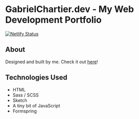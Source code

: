 # GabrielChartier.dev - My Web Development Portfolio

[![Netlify Status](https://api.netlify.com/api/v1/badges/b1212a38-fe77-427b-8247-9dea093b062d/deploy-status)](https://app.netlify.com/sites/thirsty-curie-4ed471/deploys)

## About

Designed and built by me. Check it out [here](https://www.gabrielchartier.dev)!

## Technologies Used

-   HTML
-   Sass / SCSS
-   Sketch
-   A tiny bit of JavaScript
-   Formspring
